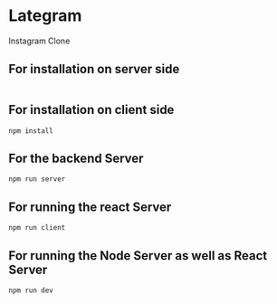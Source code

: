 # Lategram

Instagram Clone

## For installation on server side

```npm install

```

## For installation on client side

```cd to client
npm install
```

## For the backend Server

```
npm run server
```

## For running the react Server

```
npm run client
```

## For running the Node Server as well as React Server

```
npm run dev
```
